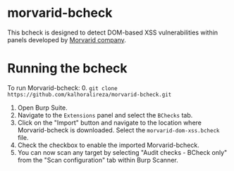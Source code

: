 # morvarid-bcheck
This bcheck is designed to detect DOM-based XSS vulnerabilities within panels developed by [Morvarid company](https://ssmorvarid.ir/).

# Running the bcheck 
To run Morvarid-bcheck:
0. `git clone https://github.com/kalhoralireza/morvarid-bcheck.git`
1. Open Burp Suite.
2. Navigate to the `Extensions` panel and select the `BChecks` tab.
3. Click on the "Import" button and navigate to the location where Morvarid-bcheck is downloaded. Select the `morvarid-dom-xss.bcheck` file.
4. Check the checkbox to enable the imported Morvarid-bcheck.
5. You can now scan any target by selecting "Audit checks - BCheck only" from the "Scan configuration" tab within Burp Scanner.
